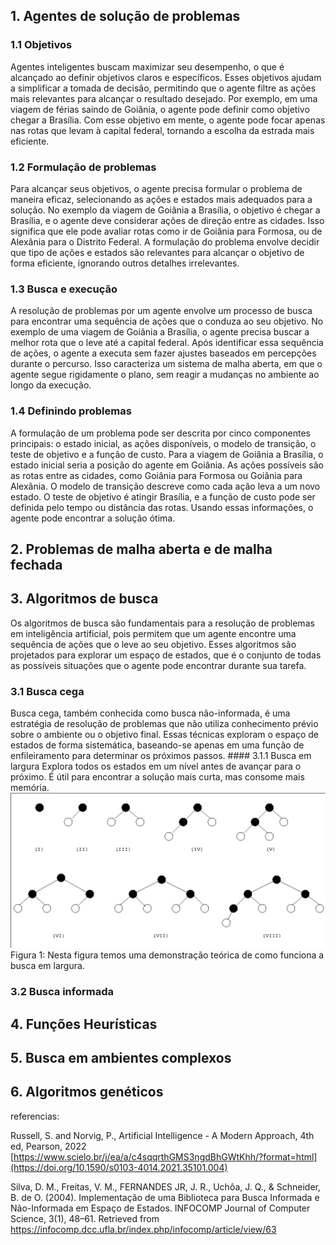 ## 1. Agentes de solução de problemas
  ### 1.1 Objetivos
  Agentes inteligentes buscam maximizar seu desempenho, o que é alcançado ao definir objetivos claros e específicos. Esses objetivos ajudam a simplificar a tomada de decisão, permitindo que o agente filtre as ações mais relevantes para alcançar o resultado desejado. Por exemplo, em uma viagem de férias saindo de Goiânia, o agente pode definir como objetivo chegar a Brasília. Com esse objetivo em mente, o agente pode focar apenas nas rotas que levam à capital federal, tornando a escolha da estrada mais eficiente.

  ### 1.2 Formulação de problemas
  Para alcançar seus objetivos, o agente precisa formular o problema de maneira eficaz, selecionando as ações e estados mais adequados para a solução. No exemplo da viagem de Goiânia a Brasília, o objetivo é chegar a Brasília, e o agente deve considerar ações de direção entre as cidades. Isso significa que ele pode avaliar rotas como ir de Goiânia para Formosa, ou de Alexânia para o Distrito Federal. A formulação do problema envolve decidir que tipo de ações e estados são relevantes para alcançar o objetivo de forma eficiente, ignorando outros detalhes irrelevantes.

  ### 1.3 Busca e execução

  A resolução de problemas por um agente envolve um processo de busca para encontrar uma sequência de ações que o conduza ao seu objetivo. No exemplo de uma viagem de Goiânia a Brasília, o agente precisa buscar a melhor rota que o leve até a capital federal. Após identificar essa sequência de ações, o agente a executa sem fazer ajustes baseados em percepções durante o percurso. Isso caracteriza um sistema de malha aberta, em que o agente segue rigidamente o plano, sem reagir a mudanças no ambiente ao longo da execução.

  ### 1.4 Definindo problemas
  A formulação de um problema pode ser descrita por cinco componentes principais: o estado inicial, as ações disponíveis, o modelo de transição, o teste de objetivo e a função de custo. Para a viagem de Goiânia a Brasília, o estado inicial seria a posição do agente em Goiânia. As ações possíveis são as rotas entre as cidades, como Goiânia para Formosa ou Goiânia para Alexânia. O modelo de transição descreve como cada ação leva a um novo estado. O teste de objetivo é atingir Brasília, e a função de custo pode ser definida pelo tempo ou distância das rotas. Usando essas informações, o agente pode encontrar a solução ótima.
  
## 2. Problemas de malha aberta e de malha fechada
## 3. Algoritmos de busca
  Os algoritmos de busca são fundamentais para a resolução de problemas em inteligência artificial, pois permitem que um agente encontre uma sequência de ações que o leve ao seu objetivo. Esses algoritmos são projetados para explorar um espaço de estados, que é o conjunto de todas as possíveis situações que o agente pode encontrar durante sua tarefa.
  ### 3.1 Busca cega
  Busca cega, também conhecida como busca não-informada, é uma estratégia de resolução de problemas que não utiliza conhecimento prévio sobre o ambiente ou o objetivo final. Essas técnicas exploram o espaço de estados de forma sistemática, baseando-se apenas em uma função de enfileiramento para determinar os próximos passos.
    #### 3.1.1 Busca em largura
      Explora todos os estados em um nível antes de avançar para o próximo. É útil para encontrar a solução mais curta, mas consome mais memória.
      ![Busca em largura](../assets/buscaEmlargura.png)
      Figura 1: Nesta figura temos uma demonstração teórica de como funciona a busca em largura.
      
  ### 3.2 Busca informada
## 4. Funções Heurísticas
## 5. Busca em ambientes complexos
## 6. Algoritmos genéticos

referencias:

Russell, S. and Norvig, P., Artificial Intelligence - A Modern Approach, 4th ed,
Pearson, 2022
[https://www.scielo.br/j/ea/a/c4sqqrthGMS3ngdBhGWtKhh/?format=html](https://doi.org/10.1590/s0103-4014.2021.35101.004)

Silva, D. M., Freitas, V. M., FERNANDES JR, J. R., Uchôa, J. Q., & Schneider, B. de O. (2004). Implementação de uma Biblioteca para Busca Informada e Não-Informada em Espaço de Estados. INFOCOMP Journal of Computer Science, 3(1), 48–61. Retrieved from https://infocomp.dcc.ufla.br/index.php/infocomp/article/view/63
